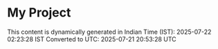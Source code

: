 # My Project

This content is dynamically generated in Indian Time (IST): 2025-07-22 02:23:28 IST
Converted to UTC: 2025-07-21 20:53:28 UTC
